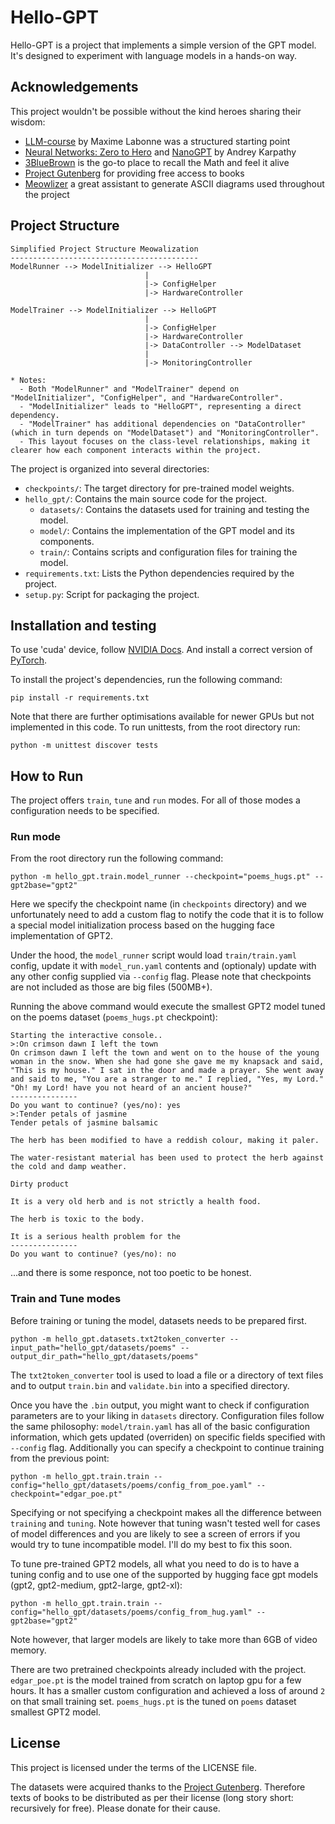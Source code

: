 # Hello-GPT

Hello-GPT is a project that implements a simple version of the GPT model. 
It's designed to experiment with language models in a hands-on way.

## Acknowledgements

This project wouldn't be possible without the kind heroes sharing their wisdom:
* [LLM-course](https://github.com/mlabonne/llm-course?tab=readme-ov-file) by Maxime Labonne was a structured starting point
* [Neural Networks: Zero to Hero](https://karpathy.ai/zero-to-hero.html) and [NanoGPT](https://github.com/karpathy/nanoGPT) by Andrey Karpathy 
* [3BlueBrown](https://www.youtube.com/@3blue1brown) is the go-to place to recall the Math and feel it alive
* [Project Gutenberg](https://www.gutenberg.org/) for providing free access to books
* [Meowlizer](https://chat.openai.com/g/g-WlIrNB3KH-meowalizer) a great assistant to generate ASCII diagrams used throughout the project

## Project Structure

```
Simplified Project Structure Meowalization
------------------------------------------
ModelRunner --> ModelInitializer --> HelloGPT
                              |
                              |-> ConfigHelper
                              |-> HardwareController

ModelTrainer --> ModelInitializer --> HelloGPT
                              |
                              |-> ConfigHelper
                              |-> HardwareController
                              |-> DataController --> ModelDataset
                              |
                              |-> MonitoringController

* Notes:
  - Both "ModelRunner" and "ModelTrainer" depend on "ModelInitializer", "ConfigHelper", and "HardwareController".
  - "ModelInitializer" leads to "HelloGPT", representing a direct dependency.
  - "ModelTrainer" has additional dependencies on "DataController" (which in turn depends on "ModelDataset") and "MonitoringController".
  - This layout focuses on the class-level relationships, making it clearer how each component interacts within the project.
```

The project is organized into several directories:

- `checkpoints/`: The target directory for pre-trained model weights.
- `hello_gpt/`: Contains the main source code for the project.
  - `datasets/`: Contains the datasets used for training and testing the model.
  - `model/`: Contains the implementation of the GPT model and its components.
  - `train/`: Contains scripts and configuration files for training the model.
- `requirements.txt`: Lists the Python dependencies required by the project.
- `setup.py`: Script for packaging the project.

## Installation and testing

To use 'cuda' device, follow [NVIDIA Docs](https://developer.nvidia.com/cuda-downloads).
And install a correct version of [PyTorch](https://pytorch.org/).

To install the project's dependencies, run the following command:
```
pip install -r requirements.txt
```
Note that there are further optimisations available for newer GPUs but not implemented in this code.
To run unittests, from the root directory run:
```
python -m unittest discover tests
```

## How to Run
The project offers `train`, `tune` and `run` modes.
For all of those modes a configuration needs to be specified. 

### Run mode
From the root directory run the following command:
```
python -m hello_gpt.train.model_runner --checkpoint="poems_hugs.pt" --gpt2base="gpt2"
```
Here we specify the checkpoint name (in `checkpoints` directory) and we unfortunately need to add a custom flag to notify the code that it is to follow a special model initialization process based on the hugging face implementation of GPT2.

Under the hood, the `model_runner` script would load `train/train.yaml` config, update it with `model_run.yaml` contents and (optionaly) update with any other config supplied via `--config` flag. Please note that checkpoints are not included as those are big files (500MB+).

Running the above command would execute the smallest GPT2 model tuned on the poems dataset (`poems_hugs.pt` checkpoint):
```
Starting the interactive console..
>:On crimson dawn I left the town
On crimson dawn I left the town and went on to the house of the young woman in the snow. When she had gone she gave me my knapsack and said, "This is my house." I sat in the door and made a prayer. She went away and said to me, "You are a stranger to me." I replied, "Yes, my Lord." "Oh! my Lord! have you not heard of an ancient house?"
---------------
Do you want to continue? (yes/no): yes
>:Tender petals of jasmine
Tender petals of jasmine balsamic

The herb has been modified to have a reddish colour, making it paler.

The water-resistant material has been used to protect the herb against the cold and damp weather.

Dirty product

It is a very old herb and is not strictly a health food.

The herb is toxic to the body.

It is a serious health problem for the
---------------
Do you want to continue? (yes/no): no
```
...and there is some responce, not too poetic to be honest.

### Train and Tune modes
Before training or tuning the model, datasets needs to be prepared first.
```
python -m hello_gpt.datasets.txt2token_converter --input_path="hello_gpt/datasets/poems" --output_dir_path="hello_gpt/datasets/poems"
```
The `txt2token_converter` tool is used to load a file or a directory of text files and to output `train.bin` and `validate.bin` into a specified directory.

Once you have the `.bin` output, you might want to check if configuration parameters are to your liking in `datasets` directory. 
Configuration files follow the same philosophy: `model/train.yaml` has all of the basic configuration information, which gets updated (overriden) on specific fields specified with `--config` flag. Additionally you can specify a checkpoint to continue training from the previous point:
```
python -m hello_gpt.train.train --config="hello_gpt/datasets/poems/config_from_poe.yaml" --checkpoint="edgar_poe.pt"
```
Specifying or not specifying a checkpoint makes all the difference between `training` and `tuning`. Note however that tuning wasn't tested well for cases of model differences and you are likely to see a screen of errors if you would try to tune incompatible model. I'll do my best to fix this soon.

To tune pre-trained GPT2 models, all what you need to do is to have a tuning config and to use one of the supported by hugging face gpt models (gpt2, gpt2-medium, gpt2-large, gpt2-xl):
```
python -m hello_gpt.train.train --config="hello_gpt/datasets/poems/config_from_hug.yaml" --gpt2base="gpt2"
```
Note however, that larger models are likely to take more than 6GB of video memory.

There are two pretrained checkpoints already included with the project.
`edgar_poe.pt` is the model trained from scratch on laptop gpu for a few hours. It has a smaller custom configuration and achieved a loss of around `2` on that small training set.
`poems_hugs.pt` is the tuned on `poems` dataset smallest GPT2 model.

## License
This project is licensed under the terms of the LICENSE file.

The datasets were acquired thanks to the [Project Gutenberg](https://www.gutenberg.org/). 
Therefore texts of books to be distributed as per their license (long story short: recursively for free).
Please donate for their cause.